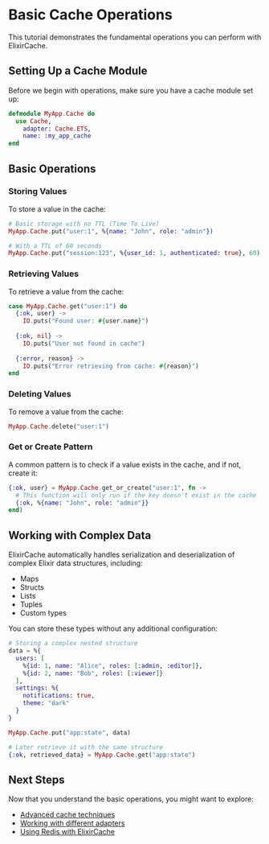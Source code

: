# Basic Cache Operations

This tutorial demonstrates the fundamental operations you can perform with ElixirCache.

## Setting Up a Cache Module

Before we begin with operations, make sure you have a cache module set up:

```elixir
defmodule MyApp.Cache do
  use Cache,
    adapter: Cache.ETS,
    name: :my_app_cache
end
```

## Basic Operations

### Storing Values

To store a value in the cache:

```elixir
# Basic storage with no TTL (Time To Live)
MyApp.Cache.put("user:1", %{name: "John", role: "admin"})

# With a TTL of 60 seconds
MyApp.Cache.put("session:123", %{user_id: 1, authenticated: true}, 60)
```

### Retrieving Values

To retrieve a value from the cache:

```elixir
case MyApp.Cache.get("user:1") do
  {:ok, user} ->
    IO.puts("Found user: #{user.name}")
    
  {:ok, nil} ->
    IO.puts("User not found in cache")
    
  {:error, reason} ->
    IO.puts("Error retrieving from cache: #{reason}")
end
```

### Deleting Values

To remove a value from the cache:

```elixir
MyApp.Cache.delete("user:1")
```

### Get or Create Pattern

A common pattern is to check if a value exists in the cache, and if not, create it:

```elixir
{:ok, user} = MyApp.Cache.get_or_create("user:1", fn ->
  # This function will only run if the key doesn't exist in the cache
  {:ok, %{name: "John", role: "admin"}}
end)
```

## Working with Complex Data

ElixirCache automatically handles serialization and deserialization of complex Elixir data structures, including:

- Maps
- Structs
- Lists
- Tuples
- Custom types

You can store these types without any additional configuration:

```elixir
# Storing a complex nested structure
data = %{
  users: [
    %{id: 1, name: "Alice", roles: [:admin, :editor]},
    %{id: 2, name: "Bob", roles: [:viewer]}
  ],
  settings: %{
    notifications: true,
    theme: "dark"
  }
}

MyApp.Cache.put("app:state", data)

# Later retrieve it with the same structure
{:ok, retrieved_data} = MyApp.Cache.get("app:state")
```

## Next Steps

Now that you understand the basic operations, you might want to explore:

- [Advanced cache techniques](advanced_techniques.md)
- [Working with different adapters](../how-to/choosing_adapter.md)
- [Using Redis with ElixirCache](../how-to/redis_setup.md)
